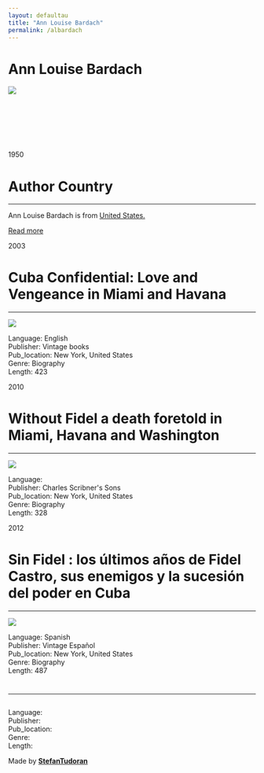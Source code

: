 ```yaml
---
layout: defaultau
title: "Ann Louise Bardach"
permalink: /albardach
---
```

<!-- partial:index.partial.html -->
<div class="content">
    <h1>Ann Louise Bardach</h1>
    <div class="quote">
        <div><img src="https://upload.wikimedia.org/wikipedia/commons/5/54/AnnLouiseBardach.jpg" class="logo"></div>
    </div>
    <div class="timeline">
        <div style="padding-bottom:100px;"></div>
        <div class="block">
            <div class="date right"><p class="right"> 1950 </p></div>
            <div class="dot"></div>
            <div class="left first">
            <div class="author_country">
                <h1>Author Country</h1><hr>
          <div class="aclocation">  <p>Ann Louise Bardach is from <a href="http://localhost:4000/1">United States.</a></p></div>
                <div class="acreadmore"><a href="https://en.wikipedia.org/wiki/Ann_Louise_Bardach" target="_blank">Read more</a></div>
            </div>
            </div>
        </div>
        <div class="block">
            <div class="date left"><p class="left">2003</p></div>
            <div class="dot"></div>
            <div class="right">
                <h1>Cuba Confidential: Love and Vengeance in Miami and Havana</h1><hr>
                <p><img src="https://m.media-amazon.com/images/I/51wSWHwR8zL._SX316_BO1,204,203,200_.jpg"></p>
                <p>
                Language: English<br/>
                Publisher: Vintage books<br/>
                Pub_location: New York, United States<br/>
                Genre: Biography<br/>
                Length: 423</p>
            </div>
        </div>
        <div class="block">
            <div class="date right"><p class="right">2010</p></div>
            <div class="dot"></div>
            <div class="left hide">
                <h1>Without Fidel a death foretold in Miami, Havana and Washington</h1><hr>
                <p><img src="https://images-na.ssl-images-amazon.com/images/I/41znf3LMj7L._SY291_BO1,204,203,200_QL40_.jpg"></p>
                <p>Language: <br/>
                Publisher: Charles Scribner's Sons<br/>
                Pub_location: New York, United States<br/>
                Genre: Biography<br/>
                Length: 328</p>
            </div>
        </div>
        <div class="block">
            <div class="date left"><p class="left">2012</p></div>
            <div class="dot"></div>
            <div class="right hide">
                <h1>Sin Fidel : los últimos años de Fidel Castro, sus enemigos y la sucesión del poder en Cuba</h1><hr>
                <p><img src="https://images-na.ssl-images-amazon.com/images/I/51TtRsypdnL._SX322_BO1,204,203,200_.jpg"></p>
                <p>Language: Spanish<br/>
                Publisher: Vintage Español<br/>
                Pub_location: New York, United States<br/>
                Genre: Biography<br/>
                Length: 487</p>
            </div>
        </div>
        <div class="block">
            <div class="date right"><p class="right"></p></div>
            <div class="dot"></div>
            <div class="left hide">
                <h1></h1><hr>
                <p><img src=""></p>
                <p>Language: <br/>
                Publisher: <br/>
                Pub_location:  <br/>
                Genre: <br/>
                Length: </p>
            </div>
        </div>
        <div id="footer">
        <p id="copyright">Made by&nbsp;<strong><a href="https://www.linkedin.com/in/nicolae-stefan-tudoran-b02291127/" target="_blank">StefanTudoran</a></strong></p>
    </div>
</div>
<!-- partial -->
  <script src='https://cdnjs.cloudflare.com/ajax/libs/jquery/3.1.1/jquery.min.js'></script><script  src="assets/js/authorscript.js"></script>
